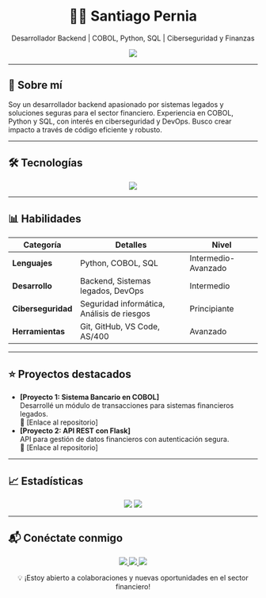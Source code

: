 <h1 align="center">👨‍💻 Santiago Pernia</h1>
<p align="center">Desarrollador Backend | COBOL, Python, SQL | Ciberseguridad y Finanzas</p>

<p align="center">
  <img src="https://img.shields.io/badge/-Explora%20mis%20proyectos-1E1E1E?style=flat-square&logo=github" />
</p>

---

## 🚀 Sobre mí
Soy un desarrollador backend apasionado por sistemas legados y soluciones seguras para el sector financiero. Experiencia en COBOL, Python y SQL, con interés en ciberseguridad y DevOps. Busco crear impacto a través de código eficiente y robusto.

---

## 🛠️ Tecnologías
<p align="center">
  <img src="https://skillicons.dev/icons?i=python,sql,cobol,git,github,html,docker,flask&theme=dark&perline=4" />
</p>

---

## 📊 Habilidades
| Categoría          | Detalles                                    | Nivel           |
|--------------------|---------------------------------------------|-----------------|
| **Lenguajes**      | Python, COBOL, SQL                          | Intermedio-Avanzado |
| **Desarrollo**     | Backend, Sistemas legados, DevOps           | Intermedio      |
| **Ciberseguridad** | Seguridad informática, Análisis de riesgos  | Principiante    |
| **Herramientas**   | Git, GitHub, VS Code, AS/400                | Avanzado        |

---

## ⭐ Proyectos destacados
- **[Proyecto 1: Sistema Bancario en COBOL]**  
  Desarrollé un módulo de transacciones para sistemas financieros legados.  
  🔗 [Enlace al repositorio]  
- **[Proyecto 2: API REST con Flask]**  
  API para gestión de datos financieros con autenticación segura.  
  🔗 [Enlace al repositorio]

---

## 📈 Estadísticas
<p align="center">
  <img src="https://github-readme-stats.vercel.app/api?username=SantiagoPernia&show_icons=true&theme=dracula&hide_border=true" />
  <img src="https://github-readme-streak-stats.herokuapp.com/?user=SantiagoPernia&theme=dracula&hide_border=true" />
</p>

---

## 📬 Conéctate conmigo
<p align="center">
  <a href="https://www.linkedin.com/in/santiago-pernia/" target="_blank">
    <img src="https://img.shields.io/badge/LinkedIn-0077B5?logo=linkedin&style=flat-square" />
  </a>
  <a href="mailto:tu.email@dominio.com" target="_blank">
    <img src="https://img.shields.io/badge/Email-D14836?logo=gmail&style=flat-square" />
  </a>
  <a href="https://x.com/tu_usuario" target="_blank">
    <img src="https://img.shields.io/badge/X-000000?logo=x&style=flat-square" />
  </a>
</p>

<p align="center">💡 ¡Estoy abierto a colaboraciones y nuevas oportunidades en el sector financiero!</p>










